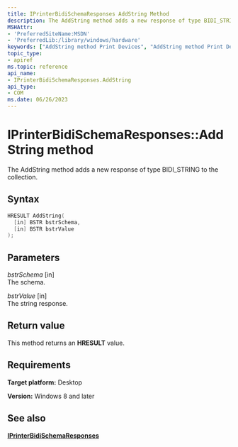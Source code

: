 ```yaml
---
title: IPrinterBidiSchemaResponses AddString Method
description: The AddString method adds a new response of type BIDI_STRING to the collection.
MSHAttr:
- 'PreferredSiteName:MSDN'
- 'PreferredLib:/library/windows/hardware'
keywords: ["AddString method Print Devices", "AddString method Print Devices , IPrinterBidiSchemaResponses interface", "IPrinterBidiSchemaResponses interface Print Devices , AddString method"]
topic_type:
- apiref
ms.topic: reference
api_name:
- IPrinterBidiSchemaResponses.AddString
api_type:
- COM
ms.date: 06/26/2023
---
```


# IPrinterBidiSchemaResponses::AddString method

The AddString method adds a new response of type BIDI_STRING to the collection.

## Syntax

```cpp
HRESULT AddString(
  [in] BSTR bstrSchema,
  [in] BSTR bstrValue
);
```

## Parameters

*bstrSchema* \[in\]  
The schema.

*bstrValue* \[in\]  
The string response.

## Return value

This method returns an **HRESULT** value.

## Requirements

**Target platform:** Desktop

**Version:** Windows 8 and later

## See also

[**IPrinterBidiSchemaResponses**](iprinterbidischemaresponses.md)
